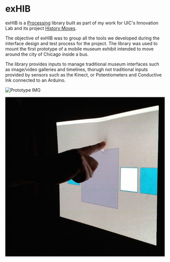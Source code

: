exHIB
=====

exHIB is a [Processing](https://www.processing.org) library built as part of my work for UIC's Innovation Lab and its project [History Moves](https://historymoves.org). 

The objective of exHIB was to group all the tools we developed during the interface design and test process for the project. The library was used to mount the first prototype of a mobile museum exhibit intended to move around the city of Chicago inside a bus.

The library provides inputs to manage traditional museum interfaces such as image/video galleries and timelines, thorugh not traditional inputs provided by sensors such as the Kinect, or Potentiometers and Conductive Ink connected to an Arduino.  




![Prototype IMG](https://historymoves.org/wp-content/uploads/2014/04/prototype-walk-through-4.jpg "Prototype IMG HIstory Moves")


![Prototype IMG](https://github.com/pauloguerraf/exHIB/blob/master/historymoves.jpg "Prototype IMG HIstory Moves")




